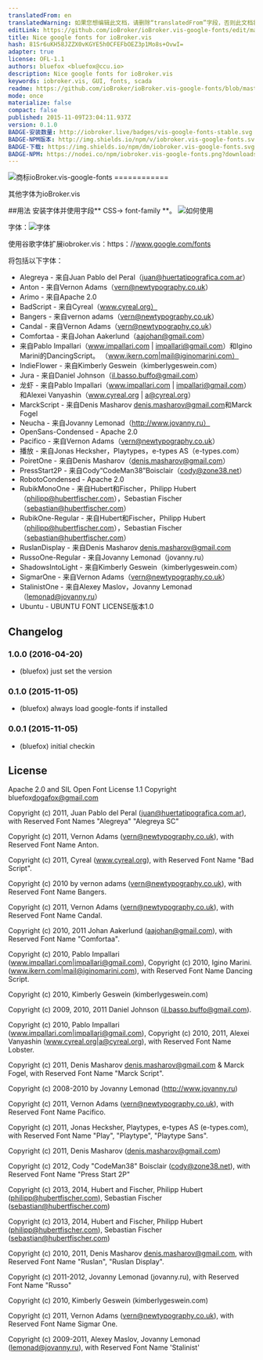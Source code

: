 ```yaml
---
translatedFrom: en
translatedWarning: 如果您想编辑此文档，请删除“translatedFrom”字段，否则此文档将再次自动翻译
editLink: https://github.com/ioBroker/ioBroker.vis-google-fonts/edit/master//README.md
title: Nice google fonts for ioBroker.vis
hash: 81Sr6uKH58JZZX0vKGYE5h0CFEFbOEZ3p1Mo8s+OvwI=
adapter: true
license: OFL-1.1
authors: bluefox <bluefox@ccu.io>
description: Nice google fonts for ioBroker.vis
keywords: iobroker.vis, GUI, fonts, scada
readme: https://github.com/ioBroker/ioBroker.vis-google-fonts/blob/master/README.md
mode: once
materialize: false
compact: false
published: 2015-11-09T23:04:11.937Z
version: 0.1.0
BADGE-安装数量: http://iobroker.live/badges/vis-google-fonts-stable.svg
BADGE-NPM版本: http://img.shields.io/npm/v/iobroker.vis-google-fonts.svg
BADGE-下载: https://img.shields.io/npm/dm/iobroker.vis-google-fonts.svg
BADGE-NPM: https://nodei.co/npm/iobroker.vis-google-fonts.png?downloads=true
---
```

![商标](zh-cn/adapterref/iobroker.vis-google-fonts/../../../en/adapterref/iobroker.vis-google-fonts/admin/vis-google-fonts.png)ioBroker.vis-google-fonts ============


其他字体为ioBroker.vis

##用法
安装字体并使用字段** CSS-> font-family **。
![如何使用](zh-cn/adapterref/iobroker.vis-google-fonts/../../../en/adapterref/iobroker.vis-google-fonts/img/usage.png)

字体：![字体](zh-cn/adapterref/iobroker.vis-google-fonts/../../../en/adapterref/iobroker.vis-google-fonts/img/fonts.png)

使用谷歌字体扩展iobroker.vis：https：//www.google.com/fonts

将包括以下字体：

 -  Alegreya  - 来自Juan Pablo del Peral（juan@huertatipografica.com.ar）
 -  Anton  - 来自Vernon Adams（vern@newtypography.co.uk）
 -  Arimo  - 来自Apache 2.0
 -  BadScript  - 来自Cyreal（www.cyreal.org）
 -  Bangers  - 来自vernon adams（vern@newtypography.co.uk）
 -  Candal  - 来自Vernon Adams（vern@newtypography.co.uk）
 -  Comfortaa  - 来自Johan Aakerlund（aajohan@gmail.com）
 - 来自Pablo Impallari（www.impallari.com | impallari@gmail.com）和Igino Marini的DancingScript。 （www.ikern.com|mail@iginomarini.com）
 -  IndieFlower  - 来自Kimberly Geswein（kimberlygeswein.com）
 -  Jura  - 来自Daniel Johnson（<il.basso.buffo@gmail.com>）
 - 龙虾 - 来自Pablo Impallari（www.impallari.com | impallari@gmail.com）和Alexei Vanyashin（www.cyreal.org | a@cyreal.org）
 -  MarckScript  - 来自Denis Masharov <denis.masharov@gmail.com>和Marck Fogel
 -  Neucha  - 来自Jovanny Lemonad（http://www.jovanny.ru）
 -  OpenSans-Condensed  -  Apache 2.0
 -  Pacifico  - 来自Vernon Adams（vern@newtypography.co.uk）
 - 播放 - 来自Jonas Hecksher，Playtypes，e-types AS（e-types.com）
 -  PoiretOne  - 来自Denis Masharov（denis.masharov@gmail.com）
 -  PressStart2P  - 来自Cody“CodeMan38”Boisclair（cody@zone38.net）
 -  RobotoCondensed  -  Apache 2.0
 -  RubikMonoOne  - 来自Hubert和Fischer，Philipp Hubert（philipp@hubertfischer.com），Sebastian Fischer（sebastian@hubertfischer.com）
 -  RubikOne-Regular  - 来自Hubert和Fischer，Philipp Hubert（philipp@hubertfischer.com），Sebastian Fischer（sebastian@hubertfischer.com）
 -  RuslanDisplay  - 来自Denis Masharov <denis.masharov@gmail.com>
 -  RussoOne-Regular  - 来自Jovanny Lemonad（jovanny.ru）
 -  ShadowsIntoLight  - 来自Kimberly Geswein（kimberlygeswein.com）
 -  SigmarOne  - 来自Vernon Adams（vern@newtypography.co.uk）
 -  StalinistOne  - 来自Alexey Maslov，Jovanny Lemonad（lemonad@jovanny.ru）
 -  Ubuntu  -  UBUNTU FONT LICENSE版本1.0

## Changelog

### 1.0.0 (2016-04-20)
- (bluefox) just set the version

### 0.1.0 (2015-11-05)
- (bluefox) always load google-fonts if installed

### 0.0.1 (2015-11-05)
- (bluefox) initial checkin

## License
 Apache 2.0 and SIL Open Font License 1.1
 Copyright bluefox<dogafox@gmail.com>
 
 Copyright (c) 2011, Juan Pablo del Peral (juan@huertatipografica.com.ar), 
 with Reserved Font Names "Alegreya" "Alegreya SC"
 
 Copyright (c) 2011, Vernon Adams (vern@newtypography.co.uk),
 with Reserved Font Name Anton.
 
 Copyright (c) 2011, Cyreal (www.cyreal.org),
 with Reserved Font Name "Bad Script".
 
 Copyright (c) 2010 by vernon adams (vern@newtypography.co.uk),
 with Reserved Font Name Bangers.
 
 Copyright (c) 2011, Vernon Adams (vern@newtypography.co.uk),
 with Reserved Font Name Candal.
 
 Copyright (c) 2010, 2011 Johan Aakerlund (aajohan@gmail.com),
 with Reserved Font Name "Comfortaa".
 
 Copyright (c) 2010, Pablo Impallari (www.impallari.com|impallari@gmail.com),
 Copyright (c) 2010, Igino Marini. (www.ikern.com|mail@iginomarini.com),
 with Reserved Font Name Dancing Script.
 
 Copyright (c) 2010, Kimberly Geswein (kimberlygeswein.com)
 
 Copyright (c) 2009, 2010, 2011 Daniel Johnson (<il.basso.buffo@gmail.com>).
 
 Copyright (c) 2010, Pablo Impallari (www.impallari.com|impallari@gmail.com),
 Copyright (c) 2010, 2011, Alexei Vanyashin (www.cyreal.org|a@cyreal.org),
 with Reserved Font Name Lobster.
 
 Copyright (c) 2011, Denis Masharov <denis.masharov@gmail.com> & Marck Fogel,
 with Reserved Font Name "Marck Script".
 
 Copyright (c) 2008-2010 by Jovanny Lemonad (http://www.jovanny.ru)
 
 Copyright (c) 2011, Vernon Adams (vern@newtypography.co.uk),
 with Reserved Font Name Pacifico.
 
 Copyright (c) 2011, Jonas Hecksher, Playtypes, e-types AS (e-types.com),
 with Reserved Font Name "Play", "Playtype", "Playtype Sans".
 
 Copyright (c) 2011, Denis Masharov (denis.masharov@gmail.com)
 
 Copyright (c) 2012, Cody "CodeMan38" Boisclair (cody@zone38.net), with Reserved Font Name "Press Start 2P"
 
 Copyright (c) 2013, 2014, Hubert and Fischer, Philipp Hubert (philipp@hubertfischer.com), Sebastian Fischer (sebastian@hubertfischer.com)
 
 Copyright (c) 2013, 2014, Hubert and Fischer, Philipp Hubert (philipp@hubertfischer.com), Sebastian Fischer (sebastian@hubertfischer.com)
 
 Copyright (c) 2010, 2011, Denis Masharov <denis.masharov@gmail.com>,
 with Reserved Font Name "Ruslan", "Ruslan Display".
 
 Copyright (c) 2011-2012, Jovanny Lemonad (jovanny.ru), with Reserved Font Name "Russo"
 
 Copyright (c) 2010, Kimberly Geswein (kimberlygeswein.com)
 
 Copyright (c) 2011, Vernon Adams (vern@newtypography.co.uk),
 with Reserved Font Name Sigmar One.
 
 Copyright (c) 2009-2011, Alexey Maslov, Jovanny Lemonad (lemonad@jovanny.ru), with Reserved Font Name 'Stalinist'